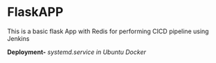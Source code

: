 # FlaskAPP
This is a basic flask App with Redis for performing CICD pipeline using Jenkins

**Deployment-**
  _systemd.service in Ubuntu_
  _Docker_
  
  
